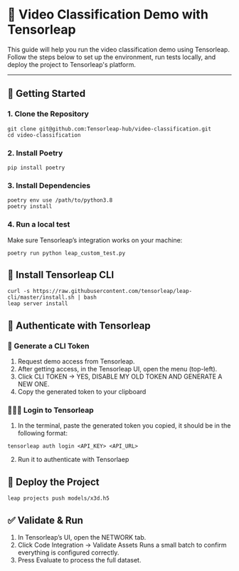 # 🎥 Video Classification Demo with Tensorleap

This guide will help you run the video classification demo using Tensorleap. Follow the steps below to set up the environment, run tests locally, and deploy the project to Tensorleap's platform.

---

## 🚀 Getting Started

### 1. Clone the Repository

```
git clone git@github.com:Tensorleap-hub/video-classification.git
cd video-classification
```
### 2. Install Poetry
```
pip install poetry
```
### 3. Install Dependencies
```
poetry env use /path/to/python3.8
poetry install
```
### 4. Run a local test
Make sure Tensorleap’s integration works on your machine:
```
poetry run python leap_custom_test.py
```

## 🔧 Install Tensorleap CLI
```
curl -s https://raw.githubusercontent.com/tensorleap/leap-cli/master/install.sh | bash
leap server install
```

## 🔐 Authenticate with Tensorleap

### 🔑 Generate a CLI Token
1.	Request demo access from Tensorleap.
2.	After getting access, in the Tensorleap UI, open the menu (top-left).
3.	Click CLI TOKEN → YES, DISABLE MY OLD TOKEN AND GENERATE A NEW ONE.
4.	Copy the generated token to your clipboard
### 👨🏻‍💻 Login to Tensorleap
1. In the terminal, paste the generated token you copied, it should be in the following format: 
```
tensorleap auth login <API_KEY> <API_URL>
```
2. Run it to authenticate with Tensorlaep

## 🚢 Deploy the Project
```
leap projects push models/x3d.h5
```

## ✅ Validate & Run
1.	In Tensorleap’s UI, open the NETWORK tab.
2.	Click Code Integration → Validate Assets
Runs a small batch to confirm everything is configured correctly.
3.	Press Evaluate to process the full dataset.